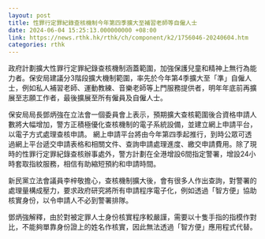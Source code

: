 ```yaml
---
layout: post
title: 性罪行定罪紀錄查核機制今年第四季擴大至補習老師等自僱人士
date: 2024-06-04 15:25:13.000000000 +08:00
link: https://news.rthk.hk/rthk/ch/component/k2/1756046-20240604.htm
categories: rthk
---
```


政府計劃擴大性罪行定罪紀錄查核機制涵蓋範圍，加強保護兒童和精神上無行為能力者。保安局建議分3階段擴大機制範圍，率先於今年第4季擴大至「準」自僱人士，例如私人補習老師、運動教練、音樂老師等上門服務提供者，明年年底前再擴展至志願工作者，最後擴展至所有僱員及自僱人士。

保安局局長鄧炳強在立法會一個委員會上表示，預期擴大查核範圍後合資格申請人數將大幅增加，警方正積極優化查核機制的電子系統設備，並建立網上申請平台，以電子方式處理查核申請。 網上申請平台將由今年第四季起推行，到時公眾可透過網上平台遞交申請表格和相關文件、查詢申請處理進度、繳交申請費用。除了現時的性罪行定罪紀錄查核辦事處外，警方計劃在全港增設6間指定警署，增設24小時套取指紋服務，相信有助縮短預約和申請時間。

新民黨立法會議員李梓敬擔心，查核機制擴大後，會有很多人作出查詢，對警署的處理量構成壓力，要求政府研究將所有申請程序電子化，例如透過「智方便」協助核實身份，以令申請人不必到警署排隊。

鄧炳強解釋，由於對被定罪人士身份核實程序較嚴謹，需要以十隻手指的指模作對比，不能夠單靠身份證上的姓名作核實，因此無法透過「智方便」應用程式代替。
